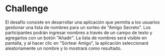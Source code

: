 # Challenge
El desafío consiste en desarrollar una aplicación que permita a los usuarios gestionar una lista de nombres para un sorteo de "Amigo Secreto". Los participantes podrán ingresar nombres a través de un campo de texto y agregarlos con un botón "Añadir". La lista de nombres será visible en pantalla, y al hacer clic en "Sortear Amigo", la aplicación seleccionará aleatoriamente un nombre y lo mostrará como resultado.
